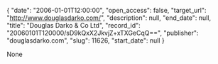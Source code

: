 {
  "date": "2006-01-01T12:00:00", 
  "open_access": false, 
  "target_url": "http://www.douglasdarko.com/", 
  "description": null, 
  "end_date": null, 
  "title": "Douglas Darko & Co Ltd", 
  "record_id": "20060101T120000/sD9kQxX2JkvjZ+xTXGeCqQ==", 
  "publisher": "douglasdarko.com", 
  "slug": 11626, 
  "start_date": null
}

None